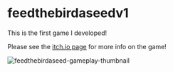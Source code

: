 # feedthebirdaseedv1
This is the first game I developed!

Please see the [itch.io page](https://2even3d.itch.io/feed-the-bird-a-seed) for more info on the game!

![feedthebirdaseed-gameplay-thumbnail](https://user-images.githubusercontent.com/77641310/161432674-5ee3d0af-ed46-42b6-9fe3-b63957a4b539.jpg)
